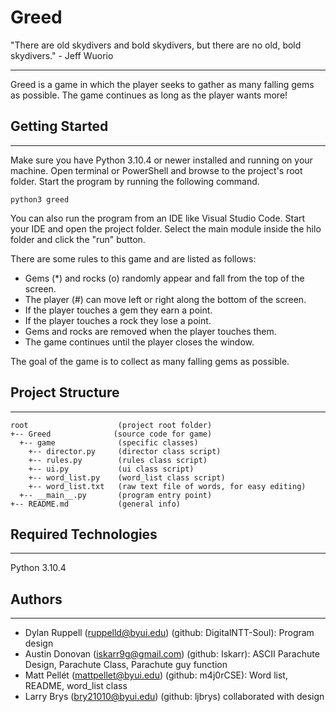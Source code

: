 # Greed

"There are old skydivers and bold skydivers, but there are no old, bold skydivers." - Jeff Wuorio

---

Greed is a game in which the player seeks to gather as many falling gems as possible. The game continues as long as the player wants more!

## Getting Started

---

Make sure you have Python 3.10.4 or newer installed and running on your machine. Open terminal or PowerShell and
browse to the project's root folder. Start the program by running the following command.

```
python3 greed
```

You can also run the program from an IDE like Visual Studio Code. Start your IDE and open the
project folder. Select the main module inside the hilo folder and click the "run" button.

There are some rules to this game and are listed as follows:

- Gems (\*) and rocks (o) randomly appear and fall from the top of the screen.
- The player (#) can move left or right along the bottom of the screen.
- If the player touches a gem they earn a point.
- If the player touches a rock they lose a point.
- Gems and rocks are removed when the player touches them.
- The game continues until the player closes the window.

The goal of the game is to collect as many falling gems as possible.

## Project Structure

---

```
root                    (project root folder)
+-- Greed              (source code for game)
  +-- game              (specific classes)
    +-- director.py     (director class script)
    +-- rules.py        (rules class script)
    +-- ui.py           (ui class script)
    +-- word_list.py    (word_list class script)
    +-- word_list.txt   (raw text file of words, for easy editing)
  +-- __main__.py       (program entry point)
+-- README.md           (general info)
```

## Required Technologies

---

Python 3.10.4

## Authors

---

- Dylan Ruppell (ruppelld@byui.edu) (github: DigitalNTT-Soul): Program design
- Austin Donovan (iskarr9g@gmail.com) (github: Iskarr): ASCII Parachute Design, Parachute Class, Parachute guy function
- Matt Pellét (mattpellet@byui.edu) (github: m4j0rCSE): Word list, README, word_list class
- Larry Brys (bry21010@byui.edu) (github: ljbrys) collaborated with design
